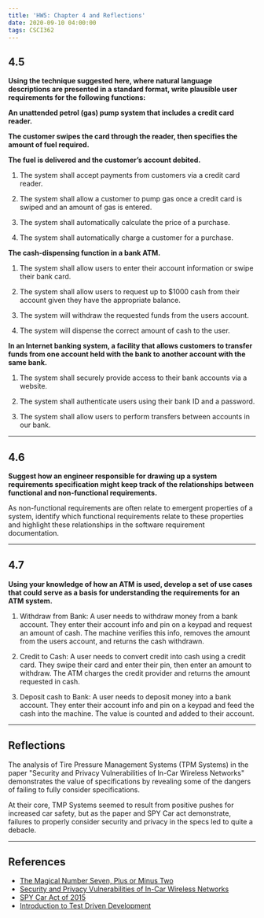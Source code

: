 ```yaml
---
title: 'HW5: Chapter 4 and Reflections'
date: 2020-09-10 04:00:00
tags: CSCI362
---
```


## 4.5

**Using the technique suggested here, where natural language descriptions are presented in a standard format, write plausible user requirements for the following functions:**

**An unattended petrol (gas) pump system that includes a credit card reader.**

**The customer swipes the card through the reader, then specifies the amount of fuel required.**

**The fuel is delivered and the customer’s account debited.**

1. The system shall accept payments from customers via a credit card reader.

2. The system shall allow a customer to pump gas once a credit card is swiped and an amount of gas is entered.

3. The system shall automatically calculate the price of a purchase.

4. The system shall automatically charge a customer for a purchase.

**The cash-dispensing function in a bank ATM.**

1. The system shall allow users to enter their account information or swipe their bank card.

2. The system shall allow users to request up to $1000 cash from their account given they have the appropriate balance.

3. The system will withdraw the requested funds from the users account.

4. The system will dispense the correct amount of cash to the user.

**In an Internet banking system, a facility that allows customers to transfer funds from one account held with the bank to another account with the same bank.**

1. The system shall securely provide access to their bank accounts via a website.

2. The system shall authenticate users using their bank ID and a password.

3. The system shall allow users to perform transfers between accounts in our bank.

---

## 4.6

 **Suggest how an engineer responsible for drawing up a system requirements specification might keep track of the relationships between functional and non-functional requirements.**

As non-functional requirements are often relate to emergent properties of a system, identify which functional requirements relate to these properties and highlight these relationships in the software requirement documentation.

---

## 4.7

**Using your knowledge of how an ATM is used, develop a set of use cases that could serve as a basis for understanding the requirements for an ATM system.**

1. Withdraw from Bank: A user needs to withdraw money from a bank account. They enter their account info and pin on a keypad and request an amount of cash. The machine verifies this info, removes the amount from the users account, and returns the cash withdrawn.

2. Credit to Cash: A user needs to convert credit into cash using a credit card. They swipe their card and enter their pin, then enter an amount to withdraw. The ATM charges the credit provider and returns the amount requested in cash.

3. Deposit cash to Bank: A user needs to deposit money into a bank account. They enter their account info and pin on a keypad and feed the cash into the machine. The value is counted and added to their account.

---

## Reflections

The analysis of Tire Pressure Management Systems (TPM Systems) in the paper "Security and Privacy Vulnerabilities of In-Car Wireless Networks" demonstrates the value of specifications by revealing some of the dangers of failing to fully consider specifications.

At their core, TMP Systems seemed to result from positive pushes for increased car safety, but as the paper and SPY Car act demonstrate, failures to properly consider security and privacy in the specs led to quite a debacle.
___

## References

- [The Magical Number Seven, Plus or Minus Two](https://en.wikipedia.org/wiki/The_Magical_Number_Seven,_Plus_or_Minus_Two)
- [Security and Privacy Vulnerabilities of In-Car Wireless Networks](http://bowringj.people.cofc.edu/classes/csci%20362/docs/rfid-tire-pressure-2010-002-tpms.pdf)
- [SPY Car Act of 2015](https://www.markey.senate.gov/imo/media/doc/SPY%20Car%20legislation.pdf)
- [Introduction to Test Driven Development](http://www.agiledata.org/essays/tdd.html)
